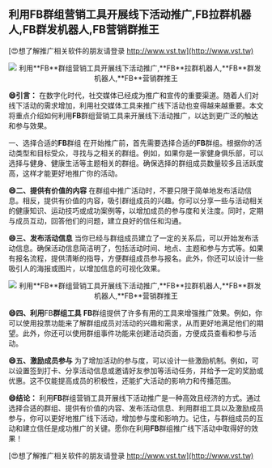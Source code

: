 ## **利用**FB**群组营销工具开展线下活动推广,**FB**拉群机器人,**FB**群发机器人,**FB**营销群推王**

[😍想了解推广相关软件的朋友请登录 http://www.vst.tw](http://www.vst.tw)

 <center><img src="https://vst.tw/MP4/tuiguang/png/7.png" alt="利用**FB**群组营销工具开展线下活动推广,**FB**拉群机器人,**FB**群发机器人,**FB**营销群推王"></center>

**😄引言：**
在数字化时代，社交媒体已经成为推广和宣传的重要渠道。随着人们对线下活动的需求增加，利用社交媒体工具来推广线下活动也变得越来越重要。本文将重点介绍如何利用**FB**群组营销工具来开展线下活动推广，以达到更广泛的触达和参与效果。

一、选择合适的**FB**群组
在开始推广前，首先需要选择合适的**FB**群组。根据你的活动类型和目标受众，寻找与之相关的群组。例如，如果你是一家健身俱乐部，可以选择与健身、健康生活等主题相关的群组。确保选择的群组成员数量较多且活跃度高，这样才能更好地推广你的活动。

**😄二、提供有价值的内容**
在群组中推广活动时，不要只限于简单地发布活动信息。相反，提供有价值的内容，吸引群组成员的兴趣。你可以分享一些与活动相关的健康知识、运动技巧或成功案例等，以增加成员的参与度和关注度。同时，定期与成员互动，回答他们的问题，建立良好的信任和沟通。

**😄三、发布活动信息**
当你已经与群组成员建立了一定的关系后，可以开始发布活动信息。确保活动信息简洁明了，包括活动时间、地点、主题和参与方式等。如果有报名流程，提供清晰的指导，方便群组成员参与报名。此外，你还可以设计一些吸引人的海报或图片，以增加信息的可视化效果。

 <center><img src="https://vst.tw/MP4/tuiguang/png/8.png" alt="利用**FB**群组营销工具开展线下活动推广,**FB**拉群机器人,**FB**群发机器人,**FB**营销群推王"></center>

**😄四、利用**FB**群组工具**
**FB**群组提供了许多有用的工具来增强推广效果。例如，你可以使用投票功能来了解群组成员对活动的兴趣和需求，从而更好地满足他们的期望。此外，你还可以使用群组事件功能来创建活动页面，方便成员查看和参与活动。

**😄五、激励成员参与**
为了增加活动的参与度，可以设计一些激励机制。例如，可以设置签到打卡、分享活动信息或邀请好友参加等活动任务，并给予一定的奖励或优惠。这不仅能提高成员的积极性，还能扩大活动的影响力和传播范围。

**😄结论：**
利用**FB**群组营销工具开展线下活动推广是一种高效且经济的方式。通过选择合适的群组、提供有价值的内容、发布活动信息、利用群组工具以及激励成员参与，你可以更好地推广线下活动，增加参与度和影响力。记住，与群组成员的互动和建立信任是成功推广的关键。愿你在利用**FB**群组推广线下活动中取得好的效果！

[😍想了解推广相关软件的朋友请登录 http://www.vst.tw](http://www.vst.tw)




